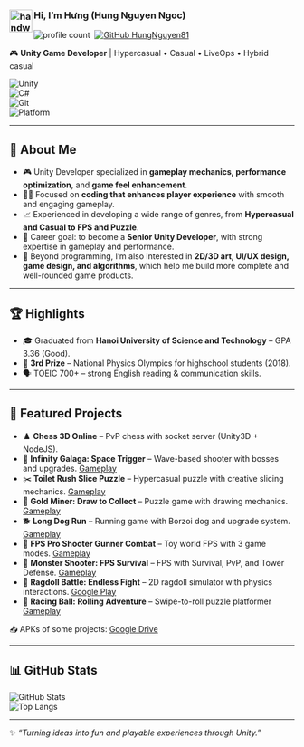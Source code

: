 
### <img alt="handwavegif" src="https://user-images.githubusercontent.com/39513876/112366216-8cfe7400-8cfe-11eb-8116-7d3dbae20e97.gif" width='40' align="left"/> Hi, I’m Hưng (Hung Nguyen Ngoc)
<!-- ![version :25.03.2021](https://img.shields.io/badge/version-25.03.2021-informational) &nbsp; -->
![profile count](https://komarev.com/ghpvc/?username=HungNguyen81&color=red)&nbsp;
[![GitHub HungNguyen81](https://img.shields.io/github/followers/HungNguyen81?label=follow&style=social)](https://github.com/HungNguyen81)&nbsp;
<!-- ![build: passing](https://img.shields.io/badge/build-passing-success) -->

🎮 **Unity Game Developer** | Hypercasual • Casual • LiveOps • Hybrid casual  

![Unity](https://img.shields.io/badge/Engine-Unity-000000?logo=unity&logoColor=white)  
![C#](https://img.shields.io/badge/Language-C%23-239120?logo=csharp&logoColor=white)  
![Git](https://img.shields.io/badge/Version%20Control-Git-F05032?logo=git&logoColor=white)  
![Platform](https://img.shields.io/badge/Platform-iOS%20%7C%20Android-lightgrey?logo=apple&logoColor=white&labelColor=black)

---

## 🚀 About Me
- 🎮 Unity Developer specialized in **gameplay mechanics, performance optimization**, and **game feel enhancement**.  
- 👨‍💻 Focused on **coding that enhances player experience** with smooth and engaging gameplay.  
- 📈 Experienced in developing a wide range of genres, from **Hypercasual and Casual to FPS and Puzzle**.  
- 🎯 Career goal: to become a **Senior Unity Developer**, with strong expertise in gameplay and performance.  
- 🌱 Beyond programming, I’m also interested in **2D/3D art, UI/UX design, game design, and algorithms**, which help me build more complete and well-rounded game products.  

---

## 🏆 Highlights
- 🎓 Graduated from **Hanoi University of Science and Technology** – GPA 3.36 (Good).  
- 🏅 **3rd Prize** – National Physics Olympics for highschool students (2018).  
- 🗣 TOEIC 700+ – strong English reading & communication skills.  

---

## 📂 Featured Projects
- ♟️ **Chess 3D Online** – PvP chess with socket server (Unity3D + NodeJS).  
- 🚀 **Infinity Galaga: Space Trigger** – Wave-based shooter with bosses and upgrades. [Gameplay](https://www.youtube.com/watch?v=iFNgpXe6MAk&t=338s)  
- ✂️ **Toilet Rush Slice Puzzle** – Hypercasual puzzle with creative slicing mechanics. [Gameplay](https://youtube.com/shorts/jo0h7fYe1Zw)  
- 💎 **Gold Miner: Draw to Collect** – Puzzle game with drawing mechanics. [Gameplay](https://youtube.com/shorts/KwCQsaCH5a8)  
- 🐕 **Long Dog Run** – Running game with Borzoi dog and upgrade system. [Gameplay](https://www.youtube.com/watch?v=TeH-65W_7Yk&t=14s)  
- 🔫 **FPS Pro Shooter Gunner Combat** – Toy world FPS with 3 game modes. [Gameplay](https://youtube.com/watch?v=uq4QlqLaGc4)  
- 👾 **Monster Shooter: FPS Survival** – FPS with Survival, PvP, and Tower Defense. [Gameplay](https://youtube.com/watch?v=qEhhDLGVtDg)  
- 🥊 **Ragdoll Battle: Endless Fight** – 2D ragdoll simulator with physics interactions. [Google Play](https://play.google.com/store/apps/details?id=com.ixl.hung.ragdoll) 
- 🔵 **Racing Ball: Rolling Adventure** – Swipe-to-roll puzzle platformer [Gameplay](https://www.youtube.com/watch?v=xrREUUE_5Ss)  

📥 APKs of some projects: [Google Drive](https://drive.google.com/drive/folders/1e99DdMVF0N1zrv63a00vRFOlzQbW8YP-)  

---

## 📊 GitHub Stats
![GitHub Stats](https://github-readme-stats.vercel.app/api?username=HungNguyen81&show_icons=true&theme=radical)  
![Top Langs](https://github-readme-stats.vercel.app/api/top-langs/?username=HungNguyen81&layout=compact&theme=radical)  

---
✨ *“Turning ideas into fun and playable experiences through Unity.”*  
